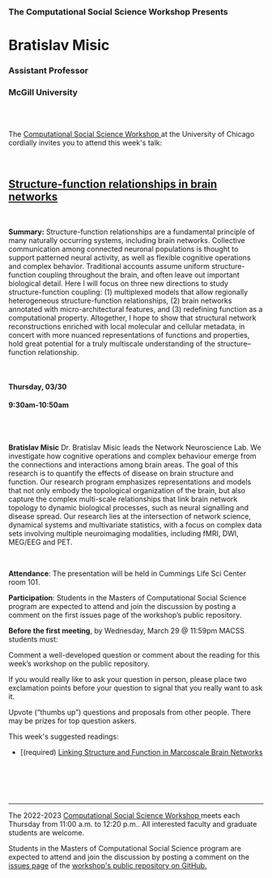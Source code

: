 <br>

<h3 class=pfblock-header> The Computational Social Science Workshop Presents </h3>

<h1 class=pfblock-header3> Bratislav Misic</h1>
<h3 class=pfblock-header3> Assistant Professor</h3>
<h3 class=pfblock-header3> McGill University </h3>

<br><br>

<p class=pfblock-header3>The <a href="https://macss.uchicago.edu/content/computation-workshop"> Computational Social Science Workshop </a> at the University of Chicago cordially invites you to attend this week's talk:</p>

<br>

<div class=pfblock-header3>
<h2 class=pfblock-header>
  <a href=https://github.com/uchicago-computation-workshop/Spring2023/blob/main/03_30_Bratislav_Misic/Suarez_2020_TrendsCognSci.pdf> Structure-function relationships in brain networks  </a>
</h2>

<br>
</div>

<p class=footertext2>

**Summary:** Structure-function relationships are a fundamental principle of many naturally occurring systems, including brain networks.  Collective communication among connected neuronal populations is thought to support patterned neural activity, as well as flexible cognitive operations and complex behavior.  Traditional accounts assume uniform structure-function coupling throughout the brain, and often leave out important biological detail. Here I will focus on three new directions to study structure-function coupling: (1) multiplexed models that allow regionally heterogeneous structure-function relationships, (2) brain networks annotated with micro-architectural features, and (3) redefining function as a computational property. Altogether, I hope to show that structural network reconstructions enriched with local molecular and cellular metadata, in concert with more nuanced representations of functions and properties, hold great potential for a truly multiscale understanding of the structure–function relationship.


</p>

<br>

<h4 class=pfblock-header3> Thursday, 03/30 </h4>
<h4 class=pfblock-header3> 9:30am-10:50am </h4>

<br><br>

<p class=footertext2>

**Bratislav Misic** Dr. Bratislav Misic leads the Network Neuroscience Lab. We investigate how cognitive operations and complex behaviour emerge from the connections and interactions among brain areas. The goal of this research is to quantify the effects of disease on brain structure and function. Our research program emphasizes representations and models that not only embody the topological organization of the brain, but also capture the complex multi-scale relationships that link brain network topology to dynamic biological processes, such as neural signalling and disease spread. Our research lies at the intersection of network science, dynamical systems and multivariate statistics, with a focus on complex data sets involving multiple neuroimaging modalities, including fMRI, DWI, MEG/EEG and PET.

</p>

<br>

<p class=footertext2>

**Attendance**: The presentation will be held in Cummings Life Sci Center room 101.

**Participation**: Students in the Masters of Computational Social Science program are expected to attend and join the discussion by posting a comment on the first issues page of the workshop’s public repository.

**Before the first meeting**, by Wednesday, March 29 @ 11:59pm MACSS students must:

Comment a well-developed question or comment about the reading for this week’s workshop on the public repository.

If you would really like to ask your question in person, please place two exclamation points before your question to signal that you really want to ask it.

Upvote (“thumbs up”) questions and proposals from other people. There may be prizes for top question askers.
</p>

This week's suggested readings:

- [(required) [Linking Structure and Function in Marcoscale Brain Networks](https://github.com/uchicago-computation-workshop/Spring2023/blob/main/03_30_Bratislav_Misic/Suarez_2020_TrendsCognSci.pdf)
<br>

<br><br>

---

<p class=footertext> The 2022-2023 <a href="https://macss.uchicago.edu/content/computation-workshop"> Computational Social Science Workshop </a> meets each Thursday from 11:00 a.m. to 12:20 p.m.. All interested faculty and graduate students are welcome.</p>

<p class=footertext>Students in the Masters of Computational Social Science program are expected to attend and join the discussion by posting a comment on the <a href=https://github.com/uchicago-computation-workshop/Spring2023/issues/2>issues page</a> of the <a href=https://github.com/uchicago-computation-workshop/Spring2023>workshop's public repository on GitHub.</a></p>
